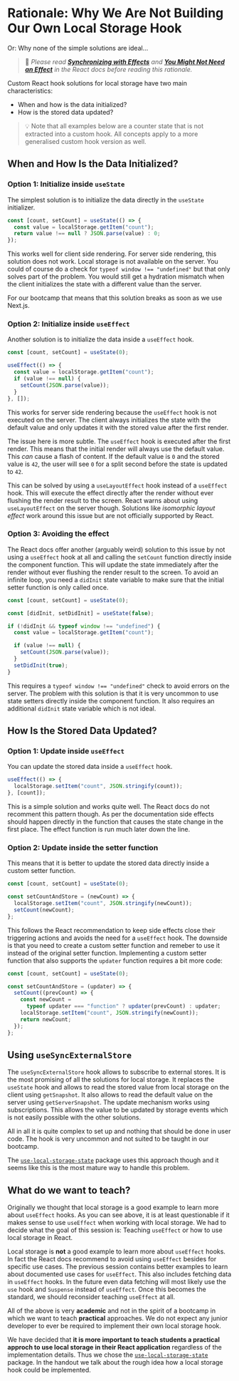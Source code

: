 # Rationale: Why We Are Not Building Our Own Local Storage Hook

Or: Why none of the simple solutions are ideal…

> 📙 _Please read [**Synchronizing with Effects**](https://beta.reactjs.org/learn/synchronizing-with-effects) and [**You Might Not Need an Effect**](https://beta.reactjs.org/learn/you-might-not-need-an-effect) in the React docs before reading this rationale._

Custom React hook solutions for local storage have two main characteristics:

- When and how is the data initialized?
- How is the stored data updated?

> 💡 Note that all examples below are a counter state that is not extracted into a custom hook. All concepts apply to a more generalised custom hook version as well.

## When and How Is the Data Initialized?

### Option 1: Initialize inside `useState`

The simplest solution is to initialize the data directly in the `useState` initializer.

```js
const [count, setCount] = useState(() => {
  const value = localStorage.getItem("count");
  return value !== null ? JSON.parse(value) : 0;
});
```

This works well for client side rendering. For server side rendering, this solution does not work. Local storage is not available on the server. You could of course do a check for `typeof window !== "undefined"` but that only solves part of the problem. You would still get a hydration mismatch when the client initializes the state with a different value than the server.

For our bootcamp that means that this solution breaks as soon as we use Next.js.

### Option 2: Initialize inside `useEffect`

Another solution is to initialize the data inside a `useEffect` hook.

```js
const [count, setCount] = useState(0);

useEffect(() => {
  const value = localStorage.getItem("count");
  if (value !== null) {
    setCount(JSON.parse(value));
  }
}, []);
```

This works for server side rendering because the `useEffect` hook is not executed on the server. The client always initializes the state with the default value and only updates it with the stored value after the first render.

The issue here is more subtle. The `useEffect` hook is executed after the first render. This means that the initial render will always use the default value. This _can_ cause a flash of content. If the default value is `0` and the stored value is `42`, the user will see `0` for a split second before the state is updated to `42`.

This can be solved by using a `useLayoutEffect` hook instead of a `useEffect` hook. This will execute the effect directly after the render without ever flushing the render result to the screen. React warns about using `useLayoutEffect` on the server though. Solutions like _isomorphic layout effect_ work around this issue but are not officially supported by React.

### Option 3: Avoiding the effect

The React docs offer another (arguably weird) solution to this issue by not using a `useEffect` hook at all and calling the `setCount` function directly inside the component function. This will update the state immediately after the render without ever flushing the render result to the screen. To avoid an infinite loop, you need a `didInit` state variable to make sure that the initial setter function is only called once.

```js
const [count, setCount] = useState(0);

const [didInit, setDidInit] = useState(false);

if (!didInit && typeof window !== "undefined") {
  const value = localStorage.getItem("count");

  if (value !== null) {
    setCount(JSON.parse(value));
  }
  setDidInit(true);
}
```

This requires a `typeof window !== "undefined"` check to avoid errors on the server. The problem with this solution is that it is very uncommon to use state setters directly inside the component function. It also requires an additional `didInit` state variable which is not ideal.

## How Is the Stored Data Updated?

### Option 1: Update inside `useEffect`

You can update the stored data inside a `useEffect` hook.

```js
useEffect(() => {
  localStorage.setItem("count", JSON.stringify(count));
}, [count]);
```

This is a simple solution and works quite well. The React docs do not recomment this pattern though. As per the documentation side effects should happen directly in the function that causes the state change in the first place. The effect function is run much later down the line.

### Option 2: Update inside the setter function

This means that it is better to update the stored data directly inside a custom setter function.

```js
const [count, setCount] = useState(0);

const setCountAndStore = (newCount) => {
  localStorage.setItem("count", JSON.stringify(newCount));
  setCount(newCount);
};
```

This follows the React recommendation to keep side effects close their triggering actions and avoids the need for a `useEffect` hook. The downside is that you need to create a custom setter function and remeber to use it instead of the original setter function. Implementing a custom setter function that also supports the `updater` function requires a bit more code:

```js
const [count, setCount] = useState(0);

const setCountAndStore = (updater) => {
  setCount((prevCount) => {
    const newCount =
      typeof updater === "function" ? updater(prevCount) : updater;
    localStorage.setItem("count", JSON.stringify(newCount));
    return newCount;
  });
};
```

## Using `useSyncExternalStore`

The `useSyncExternalStore` hook allows to subscribe to external stores. It is the most promising of all the solutions for local storage. It replaces the `useState` hook and allows to read the stored value from local storage on the client using `getSnapshot`. It also allows to read the default value on the server using `getServerSnapshot`. The update mechanism works using subscriptions. This allows the value to be updated by storage events which is not easily possible with the other solutions.

All in all it is quite complex to set up and nothing that should be done in user code. The hook is very uncommon and not suited to be taught in our bootcamp.

The [`use-local-storage-state`](https://github.com/astoilkov/use-local-storage-state) package uses this approach though and it seems like this is the most mature way to handle this problem.

## What do we want to teach?

Originally we thought that local storage is a good example to learn more about `useEffect` hooks. As you can see above, it is at least questionable if it makes sense to use `useEffect` when working with local storage. We had to decide what the goal of this session is: Teaching `useEffect` or how to use local storage in React.

Local storage is **not** a good example to learn more about `useEffect` hooks. In fact the React docs recommend to avoid using `useEffect` besides for specific use cases. The previous session contains better examples to learn about documented use cases for `useEffect`. This also includes fetching data in `useEffect` hooks. In the future even data fetching will most likely use the `use` hook and `Suspense` instead of `useEffect`. Once this becomes the standard, we should reconsider teaching `useEffect` at all.

All of the above is very **academic** and not in the spirit of a bootcamp in which we want to teach **practical** approaches. We do not expect any junior developer to ever be required to implement their own local storage hook.

We have decided that **it is more important to teach students a practical approch to use local storage in their React application** regardless of the implementation details. Thus we chose the [`use-local-storage-state`](https://github.com/astoilkov/use-local-storage-state) package. In the handout we talk about the rough idea how a local storage hook could be implemented.
